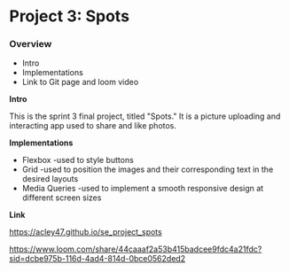 # Project 3: Spots

### Overview  

* Intro  
* Implementations  
* Link to Git page and loom video 
  
**Intro**
  
This is the sprint 3 final project, titled "Spots." It is a picture uploading and interacting app used to share and like photos.  
  
**Implementations**  
  
* Flexbox   -used to style buttons
* Grid  -used to position the images and their corresponding text in the desired layouts
* Media Queries -used to implement a smooth responsive design at different screen sizes

  
**Link**  
  
  https://acley47.github.io/se_project_spots
  
  https://www.loom.com/share/44caaaf2a53b415badcee9fdc4a21fdc?sid=dcbe975b-116d-4ad4-814d-0bce0562ded2
  